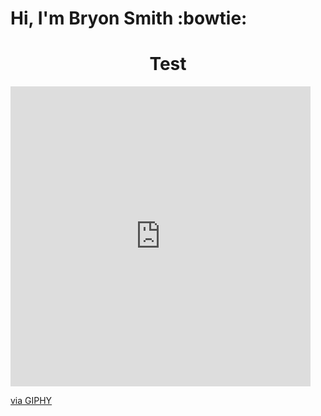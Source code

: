 # Hi, I'm Bryon Smith <span width="400">:bowtie:</span>

<h1 align="center">Test</h1>

<iframe src="https://giphy.com/embed/2A75RyXVzzSI2bx4Gj" width="480" height="480" frameBorder="0" class="giphy-embed" allowFullScreen></iframe><p><a href="https://giphy.com/gifs/hallmarkecards-cute-hallmark-shoebox-2A75RyXVzzSI2bx4Gj">via GIPHY</a></p>